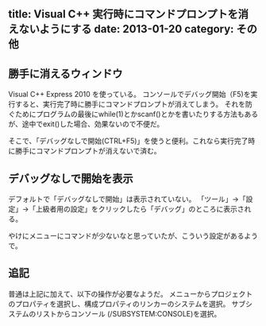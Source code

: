 title: Visual C++ 実行時にコマンドプロンプトを消えないようにする
date: 2013-01-20
category: その他
---

## 勝手に消えるウィンドウ

Visual C++ Express 2010 を使っている。
コンソールでデバッグ開始（F5)を実行すると、実行完了時に勝手にコマンドプロンプトが消えてしまう。
それを防ぐためにプログラムの最後にwhile(1)とかscanf()とかを書いたりする方法もあるが、途中でexit()した場合、効果ないので不便だ。

そこで、「デバッグなしで開始(CTRL+F5)」を使うと便利。これなら実行完了時に勝手にコマンドプロンプトが消えないで済む。

## デバッグなしで開始を表示

デフォルトで「デバッグなしで開始」は表示されていない。
「ツール」→「設定」→「上級者用の設定」をクリックしたら「デバッグ」のところに表示される。

やけにメニューにコマンドが少ないなと思っていたが、こういう設定があるようで。

## 追記

普通は上記に加えて、以下の操作が必要なようだ。
メニューからプロジェクトのプロパティを選択し、構成プロパティのリンカーのシステムを選択。 サブシステムのリストからコンソール (/SUBSYSTEM:CONSOLE)を選択。